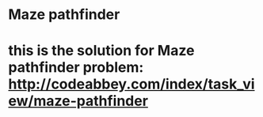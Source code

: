 Maze pathfinder
====
this is the solution for Maze pathfinder problem: http://codeabbey.com/index/task_view/maze-pathfinder
====
